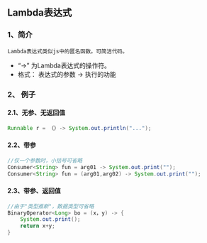 ## Lambda表达式
### 1、简介
	Lambda表达式类似js中的匿名函数。可简洁代码。
- “->” 为Lambda表达式的操作符。
- 格式：
	表达式的参数 -> 执行的功能
### 2、	例子
#### 2.1、无参、无返回值
```java
Runnable r = （）-> System.out.println("...");
```
#### 2.2、带参
```java
//仅一个参数时，小括号可省略
Consumer<String> fun = arg01 -> System.out.print("");
Consumer<String> fun = (arg01,arg02) -> System.out.print("");
```
#### 2.3、带参、返回值
```java
//由于"类型推断"，数据类型可省略
BinaryOperator<Long> bo = (x，y) -> {
    System.out.print();
    return x+y;
}
```
